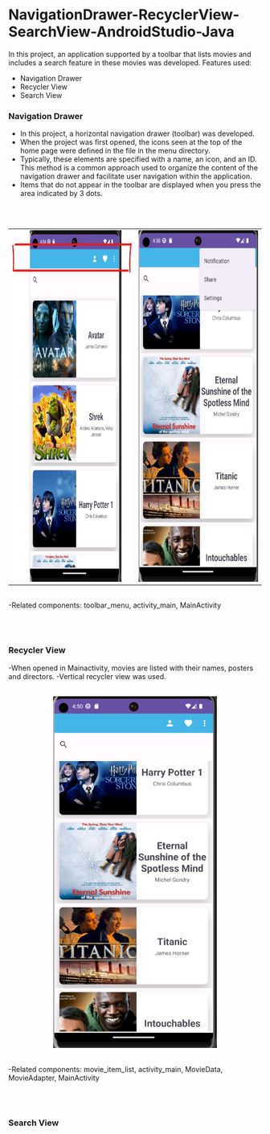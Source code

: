 # NavigationDrawer-RecyclerView-SearchView-AndroidStudio-Java
In this project, an application supported by a toolbar that lists movies and includes a search feature in these movies was developed. Features used:
- Navigation Drawer
- Recycler View
- Search View


### Navigation Drawer
- In this project, a horizontal navigation drawer (toolbar) was developed.
- When the project was first opened, the icons seen at the top of the home page were defined in the file in the menu directory.
- Typically, these elements are specified with a name, an icon, and an ID. This method is a common approach used to organize the content of the navigation drawer and facilitate user navigation within the application. 
- Items that do not appear in the toolbar are displayed when you press the area indicated by 3 dots.

</br> </br> 

<table>
  <tr>
    <td><img src="app/src/main/res/AppImages/toolbar_image.png" width="350" height="700"></td>
    <td><img src="app/src/main/res/AppImages/toolbar_image2.png" width="350" height="700"></td>
  </tr>
</table>

</br> 
-Related components: toolbar_menu, activity_main, MainActivity

</br> </br> 

### Recycler View
-When opened in Mainactivity, movies are listed with their names, posters and directors.
-Vertical recycler view was used.  </br></br>


<p align="center">
  <img src = "app/src/main/res/AppImages/recyclerView_image.png" witdh="500" height="700">
</p>  

</br> 
-Related components: movie_item_list, activity_main, MovieData, MovieAdapter, MainActivity


</br> </br> 

### Search View
